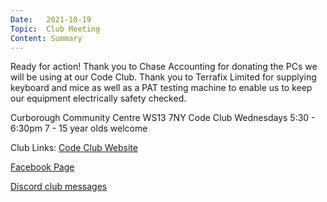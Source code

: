 ```yaml
---
Date:   2021-10-19
Topic:  Club Meeting
Content: Summary
---
```

Ready for action! Thank you to Chase Accounting for donating the PCs we will be using at our Code Club. Thank you to Terrafix Limited for supplying keyboard and mice as well as a PAT testing machine to enable us to keep our equipment electrically safety checked.

Curborough Community Centre
WS13 7NY
Code Club
Wednesdays 5:30 - 6:30pm
7 - 15 year olds welcome

Club Links:
[Code Club Website](https://lichfield-code-club.github.io/)

[Facebook Page](https://www.facebook.com/LichfieldCoders)

[Discord club messages](https://discord.gg/szz6xGK)
